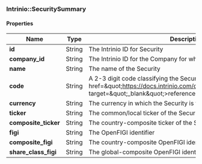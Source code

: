 

[//]: # (CLASS:Intrinio::SecuritySummary)

[//]: # (KIND:object)

### Intrinio::SecuritySummary

#### Properties

[//]: # (START_DEFINITION)

Name | Type | Description
------------ | ------------- | -------------
**id** | String | The Intrinio ID for Security &nbsp;
**company_id** | String | The Intrinio ID for the Company for which the Security is issued &nbsp;
**name** | String | The name of the Security &nbsp;
**code** | String | A 2-3 digit code classifying the Security (&lt;a href&#x3D;\&quot;https://docs.intrinio.com/documentation/security_codes\&quot; target&#x3D;\&quot;_blank\&quot;&gt;reference&lt;/a&gt;) &nbsp;
**currency** | String | The currency in which the Security is traded on the exchange &nbsp;
**ticker** | String | The common/local ticker of the Security &nbsp;
**composite_ticker** | String | The country-composite ticker of the Security &nbsp;
**figi** | String | The OpenFIGI identifier &nbsp;
**composite_figi** | String | The country-composite OpenFIGI identifier &nbsp;
**share_class_figi** | String | The global-composite OpenFIGI identifier &nbsp;

[//]: # (END_DEFINITION)



